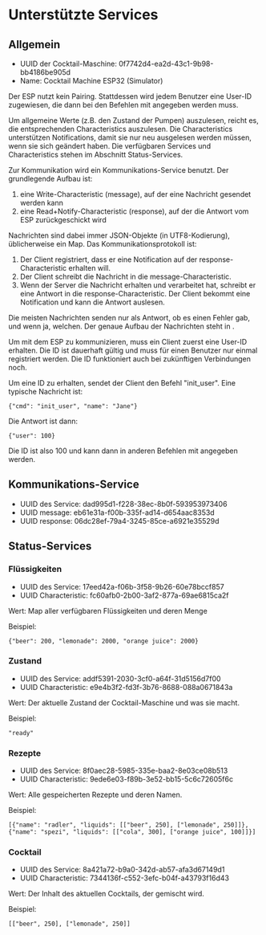 # Unterstützte Services

## Allgemein

- UUID der Cocktail-Maschine: 0f7742d4-ea2d-43c1-9b98-bb4186be905d
- Name: Cocktail Machine ESP32 (Simulator)

Der ESP nutzt kein Pairing. Stattdessen wird jedem Benutzer eine User-ID zugewiesen, die dann bei den Befehlen mit angegeben werden muss. 

Um allgemeine Werte (z.B. den Zustand der Pumpen) auszulesen, reicht es, die entsprechenden Characteristics auszulesen. Die Characteristics unterstützen Notifications, damit sie nur neu ausgelesen werden müssen, wenn sie sich geändert haben. Die verfügbaren Services und Characteristics stehen im Abschnitt Status-Services.

Zur Kommunikation wird ein Kommunikations-Service benutzt. Der grundlegende Aufbau ist:

1. eine Write-Characteristic (message), auf der eine Nachricht gesendet werden kann
2. eine Read+Notify-Characteristic (response), auf der die Antwort vom ESP zurückgeschickt wird

Nachrichten sind dabei immer JSON-Objekte (in UTF8-Kodierung), üblicherweise ein Map. Das Kommunikationsprotokoll ist:

1. Der Client registriert, dass er eine Notification auf der response-Characteristic erhalten will.
2. Der Client schreibt die Nachricht in die message-Characteristic.
3. Wenn der Server die Nachricht erhalten und verarbeitet hat, schreibt er eine Antwort in die response-Characteristic. Der Client bekommt eine Notification und kann die Antwort auslesen.

Die meisten Nachrichten senden nur als Antwort, ob es einen Fehler gab, und wenn ja, welchen. Der genaue Aufbau der Nachrichten steht in [](Befehle.md).

Um mit dem ESP zu kommunizieren, muss ein Client zuerst eine User-ID erhalten. Die ID ist dauerhaft gültig und muss für einen Benutzer nur einmal registriert werden. Die ID funktioniert auch bei zukünftigen Verbindungen noch.

Um eine ID zu erhalten, sendet der Client den Befehl "init_user". Eine typische Nachricht ist:

    {"cmd": "init_user", "name": "Jane"}

Die Antwort ist dann:

    {"user": 100}

Die ID ist also 100 und kann dann in anderen Befehlen mit angegeben werden.

## Kommunikations-Service

- UUID des Service: dad995d1-f228-38ec-8b0f-593953973406
- UUID message:     eb61e31a-f00b-335f-ad14-d654aac8353d
- UUID response:    06dc28ef-79a4-3245-85ce-a6921e35529d

## Status-Services

### Flüssigkeiten
- UUID des Service:    17eed42a-f06b-3f58-9b26-60e78bccf857
- UUID Characteristic: fc60afb0-2b00-3af2-877a-69ae6815ca2f

Wert: Map aller verfügbaren Flüssigkeiten und deren Menge

Beispiel:

    {"beer": 200, "lemonade": 2000, "orange juice": 2000}

### Zustand
- UUID des Service:    addf5391-2030-3cf0-a64f-31d5156d7f00
- UUID Characteristic: e9e4b3f2-fd3f-3b76-8688-088a0671843a

Wert: Der aktuelle Zustand der Cocktail-Maschine und was sie macht.

Beispiel:

    "ready"

### Rezepte
- UUID des Service:    8f0aec28-5985-335e-baa2-8e03ce08b513
- UUID Characteristic: 9ede6e03-f89b-3e52-bb15-5c6c72605f6c

Wert: Alle gespeicherten Rezepte und deren Namen.

Beispiel:

    [{"name": "radler", "liquids": [["beer", 250], ["lemonade", 250]]}, {"name": "spezi", "liquids": [["cola", 300], ["orange juice", 100]]}]


### Cocktail
- UUID des Service:    8a421a72-b9a0-342d-ab57-afa3d67149d1
- UUID Characteristic: 7344136f-c552-3efc-b04f-a43793f16d43

Wert: Der Inhalt des aktuellen Cocktails, der gemischt wird.

Beispiel:

    [["beer", 250], ["lemonade", 250]]
